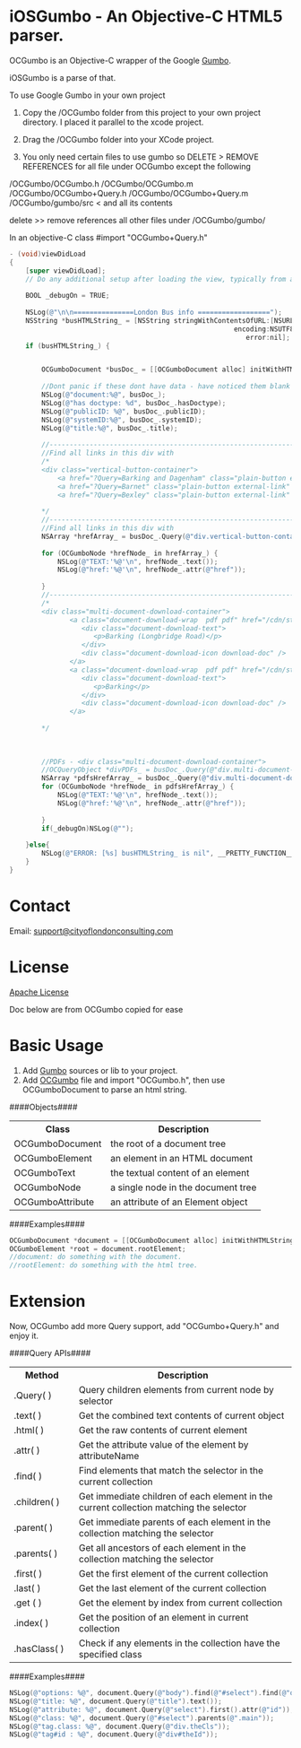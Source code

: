iOSGumbo - An Objective-C HTML5 parser.
=====================================

OCGumbo is an Objective-C wrapper of the Google [Gumbo](https://github.com/google/gumbo-parser).

iOSGumbo is a parse of that.


To use Google Gumbo in your own project

 1. Copy the <PROJROOT>/OCGumbo folder from this project to your own project directory.
 I placed it parallel to the xcode project.
 2. Drag the <PROJROOT>/OCGumbo folder into your XCode project.
 
 2. You only need certain files to use gumbo so DELETE > REMOVE REFERENCES for all file under OCGumbo except the following
 
 /OCGumbo/OCGumbo.h
 /OCGumbo/OCGumbo.m
 /OCGumbo/OCGumbo+Query.h
 /OCGumbo/OCGumbo+Query.m
 /OCGumbo/gumbo/src     < and all its contents
 
 delete >> remove references all other files under /OCGumbo/gumbo/
  
In an objective-C class
#import "OCGumbo+Query.h"



```objective-c
- (void)viewDidLoad
{
    [super viewDidLoad];
	// Do any additional setup after loading the view, typically from a nib.
	
    BOOL _debugOn = TRUE;
    
    NSLog(@"\n\n===============London Bus info ==================");
    NSString *busHTMLString_ = [NSString stringWithContentsOfURL:[NSURL URLWithString:@"http://www.tfl.gov.uk/maps_/bus-route-maps?Query=Barking%20and%20Dagenham"]
                                                        encoding:NSUTF8StringEncoding
                                                           error:nil];
    if (busHTMLString_) {


        OCGumboDocument *busDoc_ = [[OCGumboDocument alloc] initWithHTMLString:busHTMLString_];
        
        //Dont panic if these dont have data - have noticed them blank sometimes
        NSLog(@"document:%@", busDoc_);
        NSLog(@"has doctype: %d", busDoc_.hasDoctype);
        NSLog(@"publicID: %@", busDoc_.publicID);
        NSLog(@"systemID:%@", busDoc_.systemID);
        NSLog(@"title:%@", busDoc_.title);
        
        //-----------------------------------------------------------------------------------
        //Find all links in this div with 
    	/*
		<div class="vertical-button-container">
			<a href="?Query=Barking and Dagenham" class="plain-button external-link" target="_parent">Barking and Dagenham</a>
			<a href="?Query=Barnet" class="plain-button external-link" target="_parent">Barnet</a>
			<a href="?Query=Bexley" class="plain-button external-link" target="_parent">Bexley</a>
	
		*/
        //-----------------------------------------------------------------------------------
		//Find all links in this div with 
        NSArray *hrefArray_ = busDoc_.Query(@"div.vertical-button-container").find(@"a");
        
        for (OCGumboNode *hrefNode_ in hrefArray_) {
            NSLog(@"TEXT:'%@'\n", hrefNode_.text());
            NSLog(@"href:'%@'\n", hrefNode_.attr(@"href"));
            
        }
        //-----------------------------------------------------------------------------------
        /*
        <div class="multi-document-download-container">
			   <a class="document-download-wrap  pdf pdf" href="/cdn/static/cms/documents/bus-route-maps/barking-longbridge-road-261013.pdf" target="_parent">
				  <div class="document-download-text">
					 <p>Barking (Longbridge Road)</p>
				  </div>
				  <div class="document-download-icon download-doc" />
			   </a>
			   <a class="document-download-wrap  pdf pdf" href="/cdn/static/cms/documents/bus-route-maps/barking-310813.pdf" target="_parent">
				  <div class="document-download-text">
					 <p>Barking</p>
				  </div>
				  <div class="document-download-icon download-doc" />
			   </a>
        
        */
        
        
        
        //PDFs - <div class="multi-document-download-container">
        //OCQueryObject *divPDFs_ = busDoc_.Query(@"div.multi-document-download-container");
        NSArray *pdfsHrefArray_ = busDoc_.Query(@"div.multi-document-download-container").find(@"a");
        for (OCGumboNode *hrefNode_ in pdfsHrefArray_) {
            NSLog(@"TEXT:'%@'\n", hrefNode_.text());
            NSLog(@"href:'%@'\n", hrefNode_.attr(@"href"));
            
        }
        if(_debugOn)NSLog(@"");
        
    }else{
        NSLog(@"ERROR: [%s] busHTMLString_ is nil", __PRETTY_FUNCTION__);
    }
}

```

Contact
=======

Email: support@cityoflondonconsulting.com


License
=======

[Apache License](http://www.apache.org/licenses/)






Doc below are from OCGumbo copied for ease

Basic Usage
===========

 1. Add [Gumbo](https://github.com/google/gumbo-parser/tree/master/src) sources or lib to your project.
 2. Add [OCGumbo](https://github.com/tracy-e/OCGumbo/tree/master/OCGumbo) file and import "OCGumbo.h", then use OCGumboDocument to parse an html string.

####Objects####

<table>
<tr><th>Class</th><th>Description</th></tr>
<tr><td>OCGumboDocument</td><td>the root of a document tree</td></tr>
<tr><td>OCGumboElement</td><td>an element in an HTML document</td></tr>
<tr><td>OCGumboText</td><td>the textual content of an element</td></tr>
<tr><td>OCGumboNode	</td><td>a single node in the document tree</td></tr>
<tr><td>OCGumboAttribute</td><td>an attribute of an Element object</td></tr>
</table>

####Examples####

```objective-c
OCGumboDocument *document = [[OCGumboDocument alloc] initWithHTMLString:htmlString];
OCGumboElement *root = document.rootElement;
//document: do something with the document.
//rootElement: do something with the html tree.
```

Extension
========

Now, OCGumbo add more Query support, add "OCGumbo+Query.h" and enjoy it.

####Query APIs####

<table>
<tr><th width="100">Method</th><th>Description</th></tr>
<tr><td>.Query( )</td><td>Query children elements from current node by selector</td></tr>
<tr><td>.text( )</td><td>Get the combined text contents of current object</td></tr>
<tr><td>.html( )</td><td>Get the raw contents of current element</td></tr>
<tr><td>.attr( )</td><td>Get the attribute value of the element by attributeName</td></tr>
<tr><td>.find( )</td><td>Find elements that match the selector in the current collection</td></tr>
<tr><td>.children( )</td><td>Get immediate children of each element in the current collection matching the selector</td></tr>
<tr><td>.parent( )</td><td>Get immediate parents of each element in the collection matching the selector</td></tr>
<tr><td>.parents( )</td><td>Get all ancestors of each element in the collection matching the selector</td></tr>
<tr><td>.first( )</td><td>Get the first element of the current collection</td></tr>
<tr><td>.last( )</td><td>Get the last element of the current collection</td></tr>
<tr><td>.get ( )</td><td>Get the element by index from current collection</td></tr>
<tr><td>.index( )</td><td>Get the position of an element in current collection</td></tr>
<tr><td>.hasClass( )</td><td>Check if any elements in the collection have the specified class</td></tr>
</table>

####Examples####

```objective-c
NSLog(@"options: %@", document.Query(@"body").find(@"#select").find(@"option"));
NSLog(@"title: %@", document.Query(@"title").text());
NSLog(@"attribute: %@", document.Query(@"select").first().attr(@"id"));
NSLog(@"class: %@", document.Query(@"#select").parents(@".main"));
NSLog(@"tag.class: %@", document.Query(@"div.theCls"));
NSLog(@"tag#id : %@", document.Query(@"div#theId"));
```


